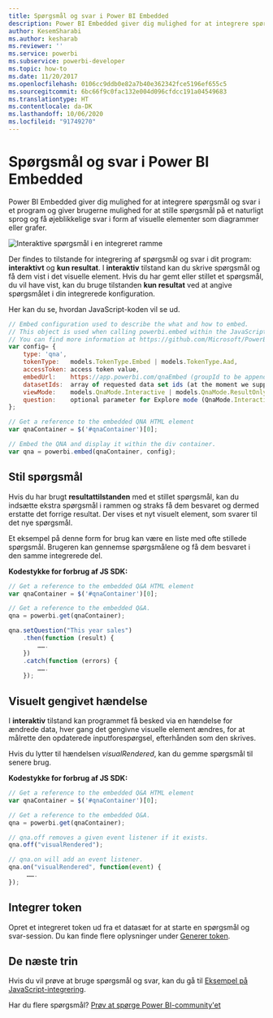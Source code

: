 ```yaml
---
title: Spørgsmål og svar i Power BI Embedded
description: Power BI Embedded giver dig mulighed for at integrere spørgsmål og svar i et program og giver brugerne mulighed for at stille spørgsmål på et naturligt sprog.
author: KesemSharabi
ms.author: kesharab
ms.reviewer: ''
ms.service: powerbi
ms.subservice: powerbi-developer
ms.topic: how-to
ms.date: 11/20/2017
ms.openlocfilehash: 0106cc9ddb0e82a7b40e362342fce5196ef655c5
ms.sourcegitcommit: 6bc66f9c0fac132e004d096cfdcc191a04549683
ms.translationtype: HT
ms.contentlocale: da-DK
ms.lasthandoff: 10/06/2020
ms.locfileid: "91749270"
---
```

# <a name="qa-in-power-bi-embedded"></a>Spørgsmål og svar i Power BI Embedded

Power BI Embedded giver dig mulighed for at integrere spørgsmål og svar i et program og giver brugerne mulighed for at stille spørgsmål på et naturligt sprog og få øjeblikkelige svar i form af visuelle elementer som diagrammer eller grafer.

![Interaktive spørgsmål i en integreret ramme](media/qanda/embedded-qanda.gif)

Der findes to tilstande for integrering af spørgsmål og svar i dit program: **interaktivt** og **kun resultat**. I **interaktiv** tilstand kan du skrive spørgsmål og få dem vist i det visuelle element. Hvis du har gemt eller stillet et spørgsmål, du vil have vist, kan du bruge tilstanden **kun resultat** ved at angive spørgsmålet i din integrerede konfiguration.

Her kan du se, hvordan JavaScript-koden vil se ud.

```javascript
// Embed configuration used to describe the what and how to embed.
// This object is used when calling powerbi.embed within the JavaScript API.
// You can find more information at https://github.com/Microsoft/PowerBI-JavaScript/wiki/Embed-Configuration-Details.
var config= {
    type: 'qna',
    tokenType:   models.TokenType.Embed | models.TokenType.Aad,
    accessToken: access token value,
    embedUrl:    https://app.powerbi.com/qnaEmbed (groupId to be appended as query parameter if required),
    datasetIds:  array of requested data set ids (at the moment we support only one dataset),
    viewMode:    models.QnaMode.Interactive | models.QnaMode.ResultOnly,
    question:    optional parameter for Explore mode (QnaMode.Interactive) and mandatory for Render Result mode (QnaMode.ResultOnly)
};

// Get a reference to the embedded QNA HTML element
var qnaContainer = $('#qnaContainer')[0];

// Embed the QNA and display it within the div container.
var qna = powerbi.embed(qnaContainer, config);
```

## <a name="set-question"></a>Stil spørgsmål

Hvis du har brugt **resultattilstanden** med et stillet spørgsmål, kan du indsætte ekstra spørgsmål i rammen og straks få dem besvaret og dermed erstatte det forrige resultat. Der vises et nyt visuelt element, som svarer til det nye spørgsmål.

Et eksempel på denne form for brug kan være en liste med ofte stillede spørgsmål. Brugeren kan gennemse spørgsmålene og få dem besvaret i den samme integrerede del.

**Kodestykke for forbrug af JS SDK:**  

```javascript
// Get a reference to the embedded Q&A HTML element
var qnaContainer = $('#qnaContainer')[0];

// Get a reference to the embedded Q&A.
qna = powerbi.get(qnaContainer);

qna.setQuestion("This year sales")
    .then(function (result) {
        …….
    })
    .catch(function (errors) {
        …….
    });
```

## <a name="visual-rendered-event"></a>Visuelt gengivet hændelse

I **interaktiv** tilstand kan programmet få besked via en hændelse for ændrede data, hver gang det gengivne visuelle element ændres, for at målrette den opdaterede inputforespørgsel, efterhånden som den skrives.

Hvis du lytter til hændelsen *visualRendered*, kan du gemme spørgsmål til senere brug. 

**Kodestykke for forbrug af JS SDK:**  

```javascript
// Get a reference to the embedded Q&A HTML element
var qnaContainer = $('#qnaContainer')[0];

// Get a reference to the embedded Q&A.
qna = powerbi.get(qnaContainer);

// qna.off removes a given event listener if it exists.
qna.off("visualRendered");

// qna.on will add an event listener.
qna.on("visualRendered", function(event) {
     …….
});
```

## <a name="embed-token"></a>Integrer token

Opret et integreret token ud fra et datasæt for at starte en spørgsmål og svar-session. Du kan finde flere oplysninger under [Generer token](/rest/api/power-bi/embedtoken).

## <a name="next-steps"></a>De næste trin

Hvis du vil prøve at bruge spørgsmål og svar, kan du gå til [Eksempel på JavaScript-integrering](https://microsoft.github.io/PowerBI-JavaScript/demo/).

Har du flere spørgsmål? [Prøv at spørge Power BI-community'et](https://community.powerbi.com/)